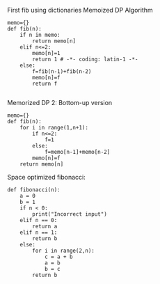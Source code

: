 First fib using dictionaries 
Memoized DP Algorithm
```
memo={}
def fib(n):
    if n in memo:
        return memo[n]
    elif n<=2:
        memo[n]=1 
        return 1 # -*- coding: latin-1 -*-
    else:
        f=fib(n-1)+fib(n-2)
        memo[n]=f
        return f
        
```		

Memorized DP 2: Bottom-up version
```
memo={}
def fib(n):
    for i in range(1,n+1):
        if n<=2:
            f=1
        else:
            f=memo[n-1]+memo[n-2]
        memo[n]=f
    return memo[n]
```    
    
Space optimized fibonacci:

```
def fibonacci(n):
    a = 0
    b = 1
    if n < 0:
        print("Incorrect input")
    elif n == 0:
        return a
    elif n == 1:
        return b
    else:
        for i in range(2,n):
            c = a + b
            a = b
            b = c
        return b
```        
